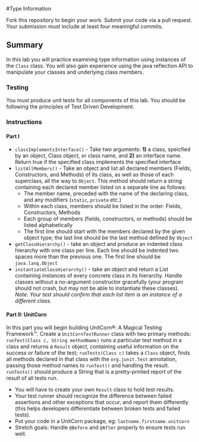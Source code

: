 #Type Information

Fork this repository to begin your work. Submit your code via a pull request. Your submission must include at least four meaningful commits.

## Summary

In this lab you will practice examining type information using instances of the `Class` class. You will also gain experience using the java reflection API to manipulate your classes and underlying class members.

### Testing

You must produce unit tests for all components of this lab. You should be following the principles of Test Driven Development.


### Instructions

#### Part I

- `classImplementsInterface()` - Take two arguments: **1)** a class, speicfied by an object, Class object, or class name, and **2)** an interface name. Return true if the specified class implements the specified interface
- `listAllMembers()` - Take an object and list all declared members (Fields, Constructors, and Methods) of its class, as well as those of each superclass, all the way to `Object`. This method should return a string containing each declared member listed on a separate line as follows:
  - The member name, preceded with the name of the declaring class, and any modifiers (`static`, `private` etc.)
  - Within each class, members should be listed in the order: Fields, Constructors, Methods
  - Each group of members (fields, constructors, or methods) should be listed alphabetically
  - The first line should start with the members declared by the given object type; the last line should be the last method defined by `Object`
- `getClassHierarchy()` - take an object and produce an indented class hierarchy with one class per line. Each line should be indented two spaces more than the previous one. The first line should be `java.lang.Object`
- `instantiateClassHierarchy()` - take an object and return a List containing instances of every concrete class in its hierarchy. Handle classes without a no-argument constructor gracefully (your program should not crash, but may not be able to instantiate these classes). *Note: Your test should confirm that each list item is an instance of a different class.*

#### Part II: UnitCorn

In this part you will begin building UnitCorn®: A Magical Testing Framework™. Create a `UnitCornTestRunner` class with two primary methods: `runTest(Class c, String methodName)` runs a particular test method in a class and returns a `Result` object, containing useful information on the success or failure of the test; `runTests(Class c)` takes a `Class` object, finds all methods declared in that class with the `org.junit.Test` annotation, passing those method names to `runTest()` and handling the result. `runTests()` should produce a String that is a pretty-printed report of the result of all tests run.

- You will have to create your own `Result` class to hold test results.
- Your test runner should recognize the difference between failed assertions and other exceptions that occur, and report them differently (this helps developers differentiate between broken tests and failed tests).
- Put your code in a UnitCorn package, eg: `lastname.firstname.unitcorn`
- Stretch goals: Handle `@Before` and `@After` properly to ensure tests run well.
